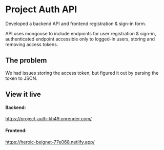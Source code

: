 # Project Auth API

Developed a backend API and frontend registration & sign-in form. 

API uses mongoose to include endpoints for user registration & sign-in, authenticated endpoint accessible only to logged-in users, storing and removing access tokens.


## The problem

We had issues storing the access token, but figured it out by parsing the token to JSON.

## View it live

#### Backend:
https://project-auth-kh49.onrender.com/

#### Frontend:
https://heroic-beignet-77e068.netlify.app/
